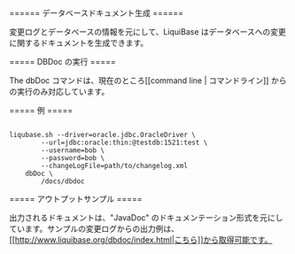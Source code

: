 ====== データベースドキュメント生成 ======

変更ログとデータベースの情報を元にして、LiquiBase はデータベースへの変更に関するドキュメントを生成できます。


===== DBDoc の実行 =====

The dbDoc コマンドは、現在のところ[[command line | コマンドライン]] からの実行のみ対応しています。


===== 例 =====

<code>
liqubase.sh --driver=oracle.jdbc.OracleDriver \
        --url=jdbc:oracle:thin:@testdb:1521:test \
        --username=bob \
        --password=bob \
        --changeLogFile=path/to/changelog.xml
    dbDoc \
        /docs/dbdoc
</code>


===== アウトプットサンプル =====

出力されるドキュメントは、"JavaDoc" のドキュメンテーション形式を元にしています。サンプルの変更ログからの出力例は、 [[http://www.liquibase.org/dbdoc/index.html|こちら]]から取得可能です。
